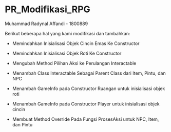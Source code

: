 # PR_Modifikasi_RPG
Muhammad Radynal Affandi - 1800889

Berikut beberapa hal yang kami modifikasi dan tambahkan:
- Memindahkan Inisialisasi Objek Cincin Emas Ke Constructor
- Memindahkan Inisialisasi Objek Roti Ke Constructor
- Mengubah Method Pilihan Aksi ke Perulangan Interactable

- Menambah Class Interactable Sebagai Parent Class dari Item, Pintu, dan NPC
- Menambah GameInfo pada Constructor Ruangan untuk inisialisasi objek roti
- Menambah GameInfo pada Constructor Player untuk inisialisasi objek cincin
- Membuat Method Override Pada Fungsi ProsesAksi untuk NPC, Item, dan Pintu
